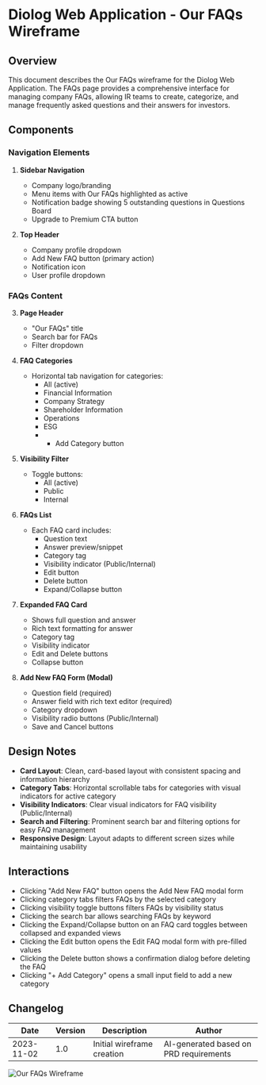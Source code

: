 # Diolog Web Application - Our FAQs Wireframe

## Overview
This document describes the Our FAQs wireframe for the Diolog Web Application. The FAQs page provides a comprehensive interface for managing company FAQs, allowing IR teams to create, categorize, and manage frequently asked questions and their answers for investors.

## Components

### Navigation Elements
1. **Sidebar Navigation**
   - Company logo/branding
   - Menu items with Our FAQs highlighted as active
   - Notification badge showing 5 outstanding questions in Questions Board
   - Upgrade to Premium CTA button

2. **Top Header**
   - Company profile dropdown
   - Add New FAQ button (primary action)
   - Notification icon
   - User profile dropdown

### FAQs Content

3. **Page Header**
   - "Our FAQs" title
   - Search bar for FAQs
   - Filter dropdown

4. **FAQ Categories**
   - Horizontal tab navigation for categories:
     - All (active)
     - Financial Information
     - Company Strategy
     - Shareholder Information
     - Operations
     - ESG
     - + Add Category button

5. **Visibility Filter**
   - Toggle buttons:
     - All (active)
     - Public
     - Internal

6. **FAQs List**
   - Each FAQ card includes:
     - Question text
     - Answer preview/snippet
     - Category tag
     - Visibility indicator (Public/Internal)
     - Edit button
     - Delete button
     - Expand/Collapse button

7. **Expanded FAQ Card**
   - Shows full question and answer
   - Rich text formatting for answer
   - Category tag
   - Visibility indicator
   - Edit and Delete buttons
   - Collapse button

8. **Add New FAQ Form (Modal)**
   - Question field (required)
   - Answer field with rich text editor (required)
   - Category dropdown
   - Visibility radio buttons (Public/Internal)
   - Save and Cancel buttons

## Design Notes

- **Card Layout**: Clean, card-based layout with consistent spacing and information hierarchy
- **Category Tabs**: Horizontal scrollable tabs for categories with visual indicators for active category
- **Visibility Indicators**: Clear visual indicators for FAQ visibility (Public/Internal)
- **Search and Filtering**: Prominent search bar and filtering options for easy FAQ management
- **Responsive Design**: Layout adapts to different screen sizes while maintaining usability

## Interactions

- Clicking "Add New FAQ" button opens the Add New FAQ modal form
- Clicking category tabs filters FAQs by the selected category
- Clicking visibility toggle buttons filters FAQs by visibility status
- Clicking the search bar allows searching FAQs by keyword
- Clicking the Expand/Collapse button on an FAQ card toggles between collapsed and expanded views
- Clicking the Edit button opens the Edit FAQ modal form with pre-filled values
- Clicking the Delete button shows a confirmation dialog before deleting the FAQ
- Clicking "+ Add Category" opens a small input field to add a new category

## Changelog

| Date | Version | Description | Author |
|------|---------|-------------|--------|
| 2023-11-02 | 1.0 | Initial wireframe creation | AI-generated based on PRD requirements |

![Our FAQs Wireframe](diolog-web-faqs.svg)
